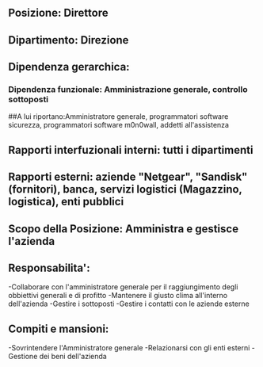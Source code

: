 
## Posizione: Direttore

## Dipartimento: Direzione

## Dipendenza gerarchica:

### Dipendenza funzionale: Amministrazione generale, controllo sottoposti

##A lui riportano:Amministratore generale, programmatori software sicurezza, programmatori software m0n0wall, addetti all'assistenza

## Rapporti interfuzionali interni: tutti i dipartimenti

## Rapporti esterni: aziende "Netgear", "Sandisk" (fornitori), banca, servizi logistici (Magazzino, logistica), enti pubblici

## Scopo della Posizione: Amministra e gestisce l'azienda

## Responsabilita':
-Collaborare con l'amministratore generale per il raggiungimento degli obbiettivi generali e di profitto
-Mantenere il giusto clima all'interno dell'azienda
-Gestire i sottoposti
-Gestire i contatti con le aziende esterne

## Compiti e mansioni:
-Sovrintendere l'Amministratore generale
-Relazionarsi con gli enti esterni
-Gestione dei beni dell'azienda

